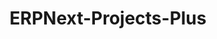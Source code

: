 ---
layout: home

title: ERPNext-Projects-Plus
titleTemplate: Smart integration of ERPNext projects with Github

hero:
    name: ERPNext-Projects-Plus
    text: Documentation and User Guide
    tagline: Smart integration of ERPNext projects with Github
    actions:
        - theme: brand
          text: Get Started
          link: /docs/v14.0.x/getting-started/introduction
        - theme: alt
          text: View on GitHub
          link: https://github.com/Improwised/ERPNext-projects-plus

features:
    - title: Open Source
      details: We are Open Source. An app built on core open-source values so you can trust
    - title: Integrated with Github
      details: App Integrated with Github, So you can authorize your organization and track Commits and Pull Request for Tasks
    - title: Automation at hand
      details: Update Task timings according to the last Commits and Pull the Request
    - title: Powerful User Experience
      details: View that allows you to easily access details from Task
---